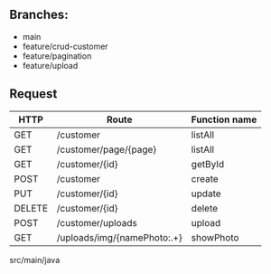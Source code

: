 ## Branches:
* main
* feature/crud-customer
* feature/pagination
* feature/upload

## Request
                    
| HTTP  | Route | Function name
| ------------- | -------------| ------------ |
| GET |/customer |listAll
| GET |/customer/page/{page}| listAll 
| GET |/customer/{id}| getById 
| POST |/customer| create 
| PUT| /customer/{id}| update 
| DELETE| /customer/{id}| delete 
| POST| /customer/uploads| upload 
|GET |/uploads/img/{namePhoto:.+} |showPhoto 

src/main/java
